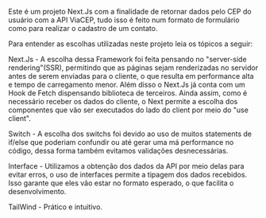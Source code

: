 Este é um projeto Next.Js com a finalidade de retornar dados pelo CEP do usuário com a API ViaCEP, tudo isso é feito num formato de formulário como para realizar o cadastro de um contato.

Para entender as escolhas utilizadas neste projeto leia os tópicos a seguir:

Next.Js - A escolha dessa Framework foi feita pensando no "server-side rendering"(SSR), permitindo que as páginas sejam renderizadas no servidor antes de serem enviadas para o cliente, o que resulta em performance alta e tempo de carregamento menor. Além disso o Next.Js já conta com um Hook de Fetch dispensando biblioteca de terceiros. Ainda assim, como é necessário receber os dados do cliente, o Next permite a escolha dos componentes que vão ser executados do lado do client por meio do "use client".

Switch - A escolha dos switchs foi devido ao uso de muitos statements de if/else que poderiam confundir ou até gerar uma má performance no código, dessa forma também evitamos validações desnecessárias.

Interface - Utilizamos a obtenção dos dados da API por meio delas para evitar erros, o uso de interfaces permite a tipagem dos dados recebidos. Isso garante que eles vão estar no formato esperado, o que facilita o desenvolvimento.

TailWind - Prático e intuitivo.

